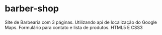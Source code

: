 # barber-shop
Site de Barbearia com 3 páginas. Utilizando api de localização do Google Maps. Formulário para contato e lista de produtos. HTML5 E CSS3
